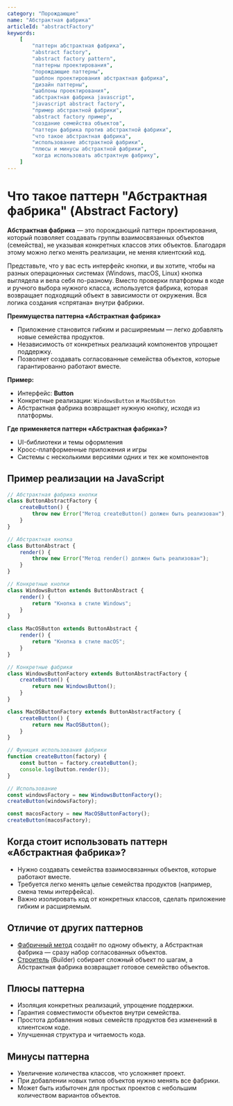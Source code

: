 ```yaml
---
category: "Порождающие"
name: "Абстрактная фабрика"
articleId: "abstractFactory"
keywords:
    [
        "паттерн абстрактная фабрика",
        "abstract factory",
        "abstract factory pattern",
        "паттерны проектирования",
        "порождающие паттерны",
        "шаблон проектирования абстрактная фабрика",
        "дизайн паттерны",
        "шаблоны проектирования",
        "абстрактная фабрика javascript",
        "javascript abstract factory",
        "пример абстрактной фабрики",
        "abstract factory пример",
        "создание семейства объектов",
        "паттерн фабрика против абстрактной фабрики",
        "что такое абстрактная фабрика",
        "использование абстрактной фабрики",
        "плюсы и минусы абстрактной фабрики",
        "когда использовать абстрактную фабрику",
    ]
---
```


# Что такое паттерн **"Абстрактная фабрика"** (Abstract Factory)

**Абстрактная фабрика** — это порождающий паттерн проектирования, который позволяет создавать группы взаимосвязанных объектов (семейства), не указывая конкретных классов этих объектов. Благодаря этому можно легко менять реализации, не меняя клиентский код.

Представьте, что у вас есть интерфейс кнопки, и вы хотите, чтобы на разных операционных системах (Windows, macOS, Linux) кнопка выглядела и вела себя по-разному. Вместо проверки платформы в коде и ручного выбора нужного класса, используется фабрика, которая возвращает подходящий объект в зависимости от окружения. Вся логика создания «спрятана» внутри фабрики.

**Преимущества паттерна «Абстрактная фабрика»**

- Приложение становится гибким и расширяемым — легко добавлять новые семейства продуктов.
- Независимость от конкретных реализаций компонентов упрощает поддержку.
- Позволяет создавать согласованные семейства объектов, которые гарантированно работают вместе.

**Пример:**

- Интерфейс: **Button**
- Конкретные реализации: `WindowsButton` и `MacOSButton`
- Абстрактная фабрика возвращает нужную кнопку, исходя из платформы.

**Где применяется паттерн «Абстрактная фабрика»?**

- UI-библиотеки и темы оформления
- Кросс-платформенные приложения и игры
- Системы с несколькими версиями одних и тех же компонентов

## Пример реализации на JavaScript

```javascript
// Абстрактная фабрика кнопки
class ButtonAbstractFactory {
    createButton() {
        throw new Error("Метод createButton() должен быть реализован");
    }
}

// Абстрактная кнопка
class ButtonAbstract {
    render() {
        throw new Error("Метод render() должен быть реализован");
    }
}

// Конкретные кнопки
class WindowsButton extends ButtonAbstract {
    render() {
        return "Кнопка в стиле Windows";
    }
}

class MacOSButton extends ButtonAbstract {
    render() {
        return "Кнопка в стиле macOS";
    }
}

// Конкретные фабрики
class WindowsButtonFactory extends ButtonAbstractFactory {
    createButton() {
        return new WindowsButton();
    }
}

class MacOSButtonFactory extends ButtonAbstractFactory {
    createButton() {
        return new MacOSButton();
    }
}

// Функция использования фабрики
function createButton(factory) {
    const button = factory.createButton();
    console.log(button.render());
}

// Использование
const windowsFactory = new WindowsButtonFactory();
createButton(windowsFactory);

const macosFactory = new MacOSButtonFactory();
createButton(macosFactory);
```

## Когда стоит использовать паттерн «Абстрактная фабрика»?

- Нужно создавать семейства взаимосвязанных объектов, которые работают вместе.
- Требуется легко менять целые семейства продуктов (например, смена темы интерфейса).
- Важно изолировать код от конкретных классов, сделать приложение гибким и расширяемым.

## Отличие от других паттернов

- [Фабричный метод]({{factoryMethod}}) создаёт по одному объекту, а Абстрактная фабрика — сразу набор согласованных объектов.
- [Строитель]({{builder}}) (Builder) собирает сложный объект по шагам, а Абстрактная фабрика возвращает готовое семейство объектов.

## Плюсы паттерна

- Изоляция конкретных реализаций, упрощение поддержки.
- Гарантия совместимости объектов внутри семейства.
- Простота добавления новых семейств продуктов без изменений в клиентском коде.
- Улучшенная структура и читаемость кода.

## Минусы паттерна

- Увеличение количества классов, что усложняет проект.
- При добавлении новых типов объектов нужно менять все фабрики.
- Может быть избыточен для простых проектов с небольшим количеством вариантов объектов.

